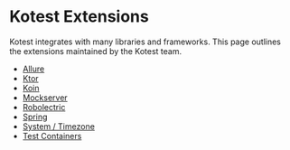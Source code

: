 Kotest Extensions
====================


Kotest integrates with many libraries and frameworks. This page outlines the extensions maintained by the Kotest team.

* [Allure](https://kotest.io/docs/framework/extensions/allure.html)
* [Ktor](https://kotest.io/docs/framework/extensions/ktor.html)
* [Koin](https://kotest.io/docs/framework/extensions/koin.html)
* [Mockserver](https://kotest.io/docs/framework/extensions/mockserver.html)
* [Robolectric](https://kotest.io/docs/framework/extensions/robolectric.html)
* [Spring](https://kotest.io/docs/framework/extensions/spring.html)
* [System / Timezone](https://kotest.io/docs/framework/extensions/system_extensions.html)
* [Test Containers](https://kotest.io/docs/framework/extensions/test_containers.html)
